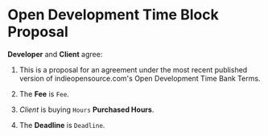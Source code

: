# Open Development Time Block Proposal

**Developer** and **Client** agree:

1.  This is a proposal for an agreement under the most recent published version of indieopensource.com's Open Development Time Bank Terms.

2.  The **Fee** is `Fee`.

3.  _Client_ is buying `Hours` **Purchased Hours**.

4.  The **Deadline** is `Deadline`.
